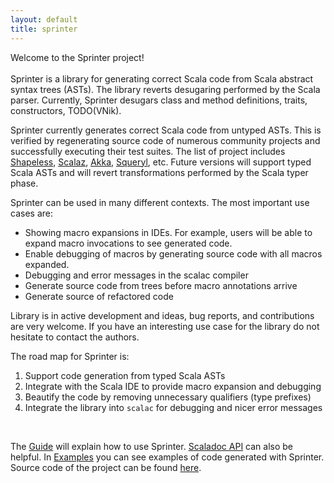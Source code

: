 ```yaml
---
layout: default
title: sprinter
---
```


Welcome to the Sprinter project! 
<br>
<br>
Sprinter is a library for generating correct Scala code from Scala abstract syntax trees (ASTs). The library reverts desugaring performed by the Scala parser. Currently, Sprinter desugars class and method definitions, traits, constructors, TODO(VNik).

Sprinter currently generates correct Scala code from untyped ASTs. This is verified by regenerating source code of numerous community projects and successfully executing their test suites. The list of project includes [Shapeless](https://github.com/milessabin/shapeless), [Scalaz](https://github.com/scalaz/scalaz), [Akka](akka.io), [Squeryl](http://squeryl.org/), etc. Future versions will support typed Scala ASTs and will revert transformations performed by the Scala typer phase.
 
Sprinter can be used in many different contexts. The most important use cases are:
 * Showing macro expansions in IDEs. For example, users will be able to expand macro invocations to see generated code.
 * Enable debugging of macros by generating source code with all macros expanded.
 * Debugging and error messages in the scalac compiler
 * Generate source code from trees before macro annotations arrive
 * Generate source of refactored code

Library is in active development and ideas, bug reports, and contributions are very welcome. If you have an interesting use case for the library do not hesitate to contact the authors. 

The road map for Sprinter is:
 1) Support code generation from typed Scala ASTs
 2) Integrate with the Scala IDE to provide macro expansion and debugging 
 3) Beautify the code by removing unnecessary qualifiers (type prefixes)
 4) Integrate the library into `scalac` for debugging and nicer error messages

<br>

The [Guide](sprinter-guide.html) will explain how to use Sprinter. [Scaladoc API](latest/api/index.html) can also be helpful. In [Examples](sprinter-examples.html) you can see examples of code generated with Sprinter. Source code of the project can be found [here](https://github.com/vladimirnik/sprinter).